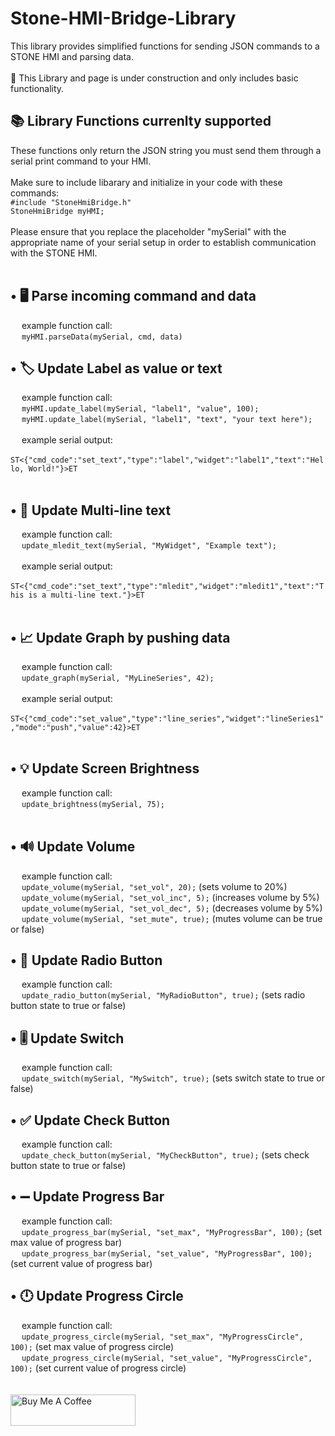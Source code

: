 # Stone-HMI-Bridge-Library
This library provides simplified functions for sending JSON commands to a STONE HMI and parsing data.
<br/><br/>
🚧 This Library and page is under construction and only includes basic functionality.
<br/>
<h2>📚 Library Functions currenlty supported</h2>
These functions only return the JSON string you must send them through a serial print command to your HMI.
<br/>
<br/>
Make sure to include libarary and initialize in your code with these commands:<br/>
<code>#include "StoneHmiBridge.h"</code>
<br/>
<code>StoneHmiBridge myHMI;</code>
<br/>
<br/>
Please ensure that you replace the placeholder "mySerial" with the appropriate name of your serial setup in order to establish communication with the STONE HMI.
<br/>
<br/>
<h2>•  🖥️ Parse incoming command and data</h2>
&emsp; example function call:<br/>
&emsp; <code>myHMI.parseData(mySerial, cmd, data)</code></br>
<h2>•  🏷️ Update Label as value or text</h2>
&emsp; example function call:<br/>
&emsp; <code>myHMI.update_label(mySerial, "label1", "value", 100);</code>
<br/>
&emsp; <code>myHMI.update_label(mySerial, "label1", "text", "your text here");</code>
<br/>
<br/>
&emsp; example serial output:
<br/>
&emsp; <code>ST<{"cmd_code":"set_text","type":"label","widget":"label1","text":"Hello, World!"}>ET</code><br/>
<br/>
<h2>•  📜 Update Multi-line text</h2>
&emsp; example function call:<br/>
&emsp; <code>update_mledit_text(mySerial, "MyWidget", "Example text");</code>
<br/>
<br/>
&emsp; example serial output:
<br/>
&emsp; <code>ST<{"cmd_code":"set_text","type":"mledit","widget":"mledit1","text":"This is a multi-line text."}>ET</code><br/>
<br/>
<h2>•  📈 Update Graph by pushing data</h2>
&emsp; example function call:<br/>
&emsp; <code>update_graph(mySerial, "MyLineSeries", 42);</code>
<br/>
<br/>
&emsp; example serial output:
<br/>
&emsp; <code>ST<{"cmd_code":"set_value","type":"line_series","widget":"lineSeries1","mode":"push","value":42}>ET</code><br/>
<br/>
<h2>•  💡 Update Screen Brightness</h2>
&emsp; example function call:<br/>
&emsp; <code>update_brightness(mySerial, 75);</code>
<br/>
<br/>
<h2>•  🔊 Update Volume</h2>
&emsp; example function call:<br/>
&emsp; <code>update_volume(mySerial, "set_vol", 20);</code> (sets volume to 20%)<br/>
&emsp; <code>update_volume(mySerial, "set_vol_inc", 5);</code> (increases volume by 5%)<br/>
&emsp; <code>update_volume(mySerial, "set_vol_dec", 5);</code> (decreases volume by 5%)<br/>
&emsp; <code>update_volume(mySerial, "set_mute", true);</code> (mutes volume can be true or false)
<h2>•  🔘 Update Radio Button</h2>
&emsp; example function call:<br/>
&emsp; <code>update_radio_button(mySerial, "MyRadioButton", true);</code> (sets radio button state to true or false)<br/>
<h2>•  🎚️ Update Switch</h2>
&emsp; example function call:<br/>
&emsp; <code>update_switch(mySerial, "MySwitch", true);</code> (sets switch state to true or false)<br/>
<h2>•  ✅ Update Check Button</h2>
&emsp; example function call:<br/>
&emsp; <code>update_check_button(mySerial, "MyCheckButton", true);</code> (sets check button state to true or false)<br/>
<h2>•  ➖ Update Progress Bar</h2>
&emsp; example function call:<br/>
&emsp; <code>update_progress_bar(mySerial, "set_max", "MyProgressBar", 100);</code> (set max value of progress bar)<br/>
&emsp; <code>update_progress_bar(mySerial, "set_value", "MyProgressBar", 100);</code> (set current value of progress bar)<br/>
<h2>•  🕛 Update Progress Circle</h2>
&emsp; example function call:<br/>
&emsp; <code>update_progress_circle(mySerial, "set_max", "MyProgressCircle", 100);</code> (set max value of progress circle)<br/>
&emsp; <code>update_progress_circle(mySerial, "set_value", "MyProgressCircle", 100);</code> (set current value of progress circle)<br/>
<br/>
<br/>
<a href="https://www.buymeacoffee.com/JoshMH91" target="_blank"><img src="https://cdn.buymeacoffee.com/buttons/default-yellow.png" alt="Buy Me A Coffee" height="50" width="200"></a>
